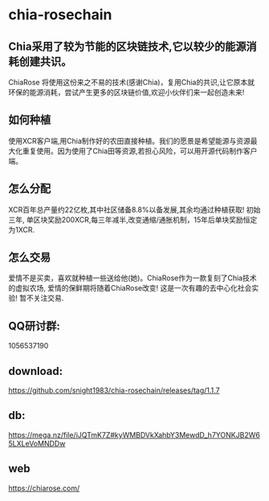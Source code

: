 # chia-rosechain

Chia采用了较为节能的区块链技术,它以较少的能源消耗创建共识。
-----------------------------------------------------------

ChiaRose 将使用这份来之不易的技术(感谢Chia)，复用Chia的共识,让它原本就环保的能源消耗，尝试产生更多的区块链价值,欢迎小伙伴们来一起创造未来!

如何种植
-----------------------------------------------------------
使用XCR客户端,用Chia制作好的农田直接种植。我们的愿景是希望能源与资源最大化重复使用。因为使用了Chia田等资源,若担心风险，可以用开源代码制作客户端。

怎么分配
-----------------------------------------------------------
XCR百年总产量约22亿枚,其中社区储备8.8%以备发展,其余均通过种植获取! 初始三年, 单区块奖励200XCR,每三年减半,改变通缩/通胀机制，15年后单块奖励恒定为1XCR.

怎么交易
-----------------------------------------------------------
爱情不是买卖，喜欢就种植一些送给他(她)。ChiaRose作为一款复刻了Chia技术的虚拟农场, 爱情的保鲜期将随着ChiaRose改变! 这是一次有趣的去中心化社会实验! 暂不关注交易.



QQ研讨群: 
-----
1056537190

download:
-----
https://github.com/snight1983/chia-rosechain/releases/tag/1.1.7

db:
-----
https://mega.nz/file/iJQTmK7Z#kyWMBDVkXahbY3MewdD_h7YONKJB2W65LXLeVoMNDDw

web
----
https://chiarose.com/
